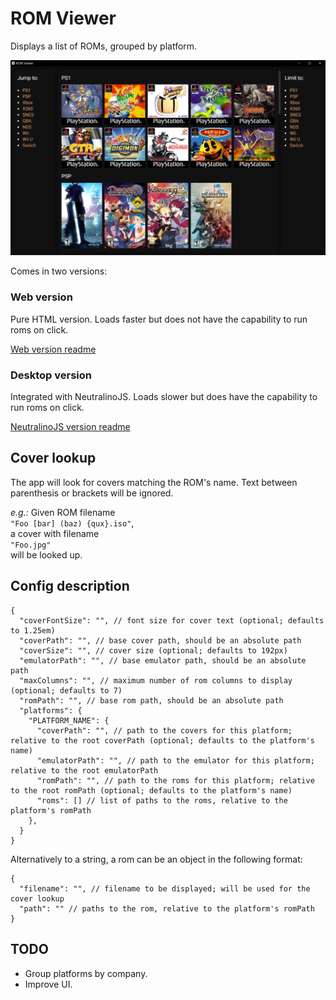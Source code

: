 # ROM Viewer

Displays a list of ROMs, grouped by platform.

![preview](preview.png)

Comes in two versions:

### Web version

Pure HTML version.
Loads faster but does not have the capability to run roms on click.

[Web version readme](/web-version/README.md)

### Desktop version

Integrated with NeutralinoJS.
Loads slower but does have the capability to run roms on click.

[NeutralinoJS version readme](/src/README.md)

## Cover lookup

The app will look for covers matching the ROM's name. Text between parenthesis or brackets will be ignored.

_e.g.:_
Given ROM filename  
`"Foo [bar] (baz) {qux}.iso"`,  
a cover with filename  
`"Foo.jpg"`  
will be looked up.

## Config description

```
{
  "coverFontSize": "", // font size for cover text (optional; defaults to 1.25em)
  "coverPath": "", // base cover path, should be an absolute path
  "coverSize": "", // cover size (optional; defaults to 192px)
  "emulatorPath": "", // base emulator path, should be an absolute path
  "maxColumns": "", // maximum number of rom columns to display (optional; defaults to 7)
  "romPath": "", // base rom path, should be an absolute path
  "platforms": {
    "PLATFORM_NAME": {
      "coverPath": "", // path to the covers for this platform; relative to the root coverPath (optional; defaults to the platform's name)
      "emulatorPath": "", // path to the emulator for this platform; relative to the root emulatorPath
      "romPath": "", // path to the roms for this platform; relative to the root romPath (optional; defaults to the platform's name)
      "roms": [] // list of paths to the roms, relative to the platform's romPath
    },
  }
}
```

Alternatively to a string, a rom can be an object in the following format:

```
{
  "filename": "", // filename to be displayed; will be used for the cover lookup
  "path": "" // paths to the rom, relative to the platform's romPath
}
```

## TODO

* Group platforms by company.
* Improve UI.